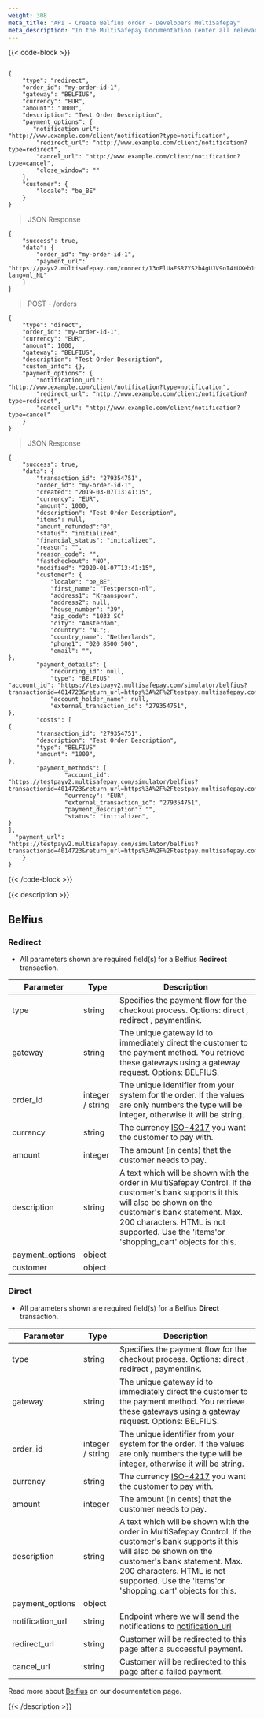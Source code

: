 ```yaml
---
weight: 308
meta_title: "API - Create Belfius order - Developers MultiSafepay"
meta_description: "In the MultiSafepay Documentation Center all relevant information regarding our Plugins and API. As well as Support pages for Payment Method, Tools and General Questions. You can also find the contact details of our Support Team and Integration Team."
---
```

{{< code-block >}}
```shell

{
    "type": "redirect",
    "order_id": "my-order-id-1",
    "gateway": "BELFIUS",
    "currency": "EUR",
    "amount": "1000",
    "description": "Test Order Description",
    "payment_options": {
       "notification_url": "http://www.example.com/client/notification?type=notification",
        "redirect_url": "http://www.example.com/client/notification?type=redirect",
        "cancel_url": "http://www.example.com/client/notification?type=cancel", 
        "close_window": ""
    },
    "customer": {
        "locale": "be_BE"
    }
}
```

> JSON Response 

```shell
{
    "success": true,
    "data": {
        "order_id": "my-order-id-1",
        "payment_url": "https://payv2.multisafepay.com/connect/13oElUaESR7YS2b4gUJV9oI4tUXeb1mj1D8/?lang=nl_NL"
    }
}
```

> POST - /orders

```shell
{
    "type": "direct",
    "order_id": "my-order-id-1",
    "currency": "EUR",
    "amount": 1000,
    "gateway": "BELFIUS",
    "description": "Test Order Description",
    "custom_info": {},
    "payment_options": {
        "notification_url": "http://www.example.com/client/notification?type=notification",
        "redirect_url": "http://www.example.com/client/notification?type=redirect",
        "cancel_url": "http://www.example.com/client/notification?type=cancel"
    }
}
```

> JSON Response
```shell
{
    "success": true,
    "data": {
        "transaction_id": "279354751",
        "order_id": "my-order-id-1",
        "created": "2019-03-07T13:41:15",
        "currency": "EUR",
        "amount": 1000,
        "description": "Test Order Description",
        "items": null,
        "amount_refunded":"0",
        "status": "initialized",
        "financial_status": "initialized",
        "reason": "",
        "reason_code": "",
        "fastcheckout": "NO",
        "modified": "2020-01-07T13:41:15",
        "customer": {
            "locale": "be_BE",
            "first_name": "Testperson-nl",
            "address1": "Kraanspoor",
            "address2": null,
            "house_number": "39",
            "zip_code": "1033 SC"
            "city": "Amsterdam",
            "country": "NL";,
            "country_name": "Netherlands",
            "phone1": "020 8500 500",
            "email": "",
},
        "payment_details": {
            "recurring_id": null,
            "type": "BELFIUS"
"account_id": "https://testpayv2.multisafepay.com/simulator/belfius?transactionid=4014723&return_url=https%3A%2F%2Ftestpay.multisafepay.com%2Fdirect%2Fcomplete%2F&cancel_url=https%3A%2F%2Ftestpay.multisafepay.com%2Fdirect%2Fcomplete%2F&AMOUNT=1000&CURRRENCY=EUR&mspid=4014723",
            "account_holder_name": null,
            "external_transaction_id": "279354751",
},
        "costs": [
{
        "transaction_id": "279354751",
        "description": "Test Order Description",
        "type": "BELFIUS"
        "amount": "1000",
},
        "payment_methods": [
                "account_id": "https://testpayv2.multisafepay.com/simulator/belfius?transactionid=4014723&return_url=https%3A%2F%2Ftestpay.multisafepay.com%2Fdirect%2Fcomplete%2F&cancel_url=https%3A%2F%2Ftestpay.multisafepay.com%2Fdirect%2Fcomplete%2F&AMOUNT=1000&CURRRENCY=EUR&mspid=4014723",
                "currency": "EUR",
                "external_transaction_id": "279354751",
                "payment_description": "",
                "status": "initialized",
}
],
  "payment_url": "https://testpayv2.multisafepay.com/simulator/belfius?transactionid=4014723&return_url=https%3A%2F%2Ftestpay.multisafepay.com%2Fdirect%2Fcomplete%2F&cancel_url=https%3A%2F%2Ftestpay.multisafepay.com%2Fdirect%2Fcomplete%2F&AMOUNT=1000&CURRRENCY=EUR&mspid=4014723"
    }
}
```
{{< /code-block >}}

{{< description >}}
## Belfius
### Redirect
* All parameters shown are required field(s) for a Belfius __Redirect__ transaction.

| Parameter                    | Type     | Description                                                                                |
|------------------------------|----------|--------------------------------------------------------------------------------------------|
type                           | string | Specifies the payment flow for the checkout process. Options: direct , redirect , paymentlink. |
gateway                        | string | The unique gateway id to immediately direct the customer to the payment method. You retrieve these gateways using a gateway request. Options: BELFIUS.
order_id                       | integer / string | The unique identifier from your system for the order. If the values are only numbers the type will be integer, otherwise it will be string.                                       |
currency                       | string | The currency [ISO-4217](https://www.iso.org/iso-4217-currency-codes.html) you want the customer to pay with. |
amount                         | integer | The amount (in cents) that the customer needs to pay.                                      |
description                    | string | A text which will be shown with the order in MultiSafepay Control. If the customer's bank supports it this will also be shown on the customer's bank statement. Max. 200 characters. HTML is not supported. Use the 'items'or 'shopping_cart' objects for this. |
payment_options                | object |                                |
customer                       | object |                                          |

### Direct

* All parameters shown are required field(s) for a Belfius __Direct__ transaction.

| Parameter                    | Type     | Description                                                                                |
|------------------------------|----------|--------------------------------------------------------------------------------------------|
type                           | string | Specifies the payment flow for the checkout process. Options: direct , redirect , paymentlink. |
gateway                        | string | The unique gateway id to immediately direct the customer to the payment method. You retrieve these gateways using a gateway request. Options: BELFIUS.
order_id                       | integer / string | The unique identifier from your system for the order. If the values are only numbers the type will be integer, otherwise it will be string.                                       |
currency                       | string | The currency [ISO-4217](https://www.iso.org/iso-4217-currency-codes.html) you want the customer to pay with. |
amount                         | integer | The amount (in cents) that the customer needs to pay.                                      |
description                    | string | A text which will be shown with the order in MultiSafepay Control. If the customer's bank supports it this will also be shown on the customer's bank statement. Max. 200 characters. HTML is not supported. Use the 'items'or 'shopping_cart' objects for this. |
payment_options                | object |                                |
| notification_url            | string    | Endpoint where we will send the notifications to [notification_url](/faq/api/how-does-the-notification-url-work/)                                |
| redirect_url                | string    | Customer will be redirected to this page after a successful payment. |
| cancel_url                  | string    | Customer will be redirected to this page after a failed payment.  | 

Read more about [Belfius](/payment-methods/banks/belfius/) on our documentation page.

{{< /description >}}